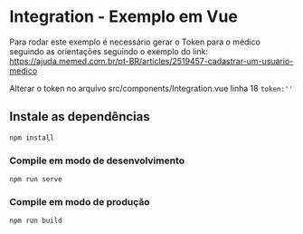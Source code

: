# Integration - Exemplo em Vue

Para rodar este exemplo é necessário gerar o Token para o médico seguindo as orientações seguindo o exemplo do link: https://ajuda.memed.com.br/pt-BR/articles/2519457-cadastrar-um-usuario-medico

Alterar o token no arquivo src/components/Integration.vue linha 18  `token:''`

## Instale as dependências
```
npm install
```

### Compile em modo de desenvolvimento
```
npm run serve
```

### Compile em modo de produção
```
npm run build
```

